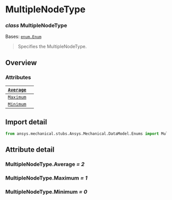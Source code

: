 # MultipleNodeType

### *class* MultipleNodeType

Bases: [`enum.Enum`](https://docs.python.org/3/library/enum.html#enum.Enum)

> Specifies the MultipleNodeType.

> <!-- !! processed by numpydoc !! -->

## Overview

### Attributes

| [`Average`](#MultipleNodeType.Average)   |    |
|------------------------------------------|----|
| [`Maximum`](#MultipleNodeType.Maximum)   |    |
| [`Minimum`](#MultipleNodeType.Minimum)   |    |

## Import detail

```python
from ansys.mechanical.stubs.Ansys.Mechanical.DataModel.Enums import MultipleNodeType
```

## Attribute detail

### MultipleNodeType.Average *= 2*

### MultipleNodeType.Maximum *= 1*

### MultipleNodeType.Minimum *= 0*

